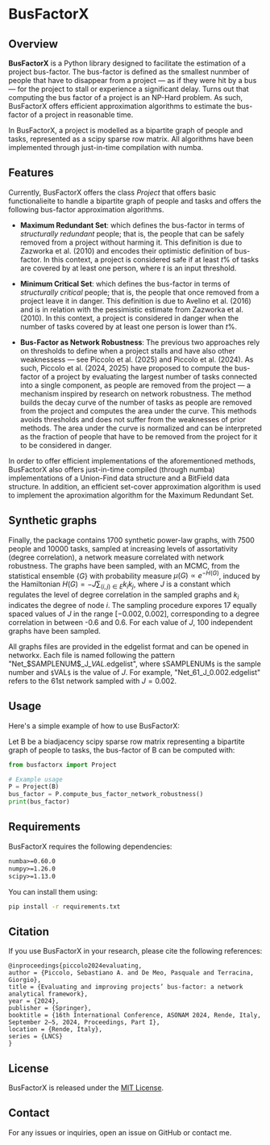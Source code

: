 # BusFactorX

## Overview

**BusFactorX** is a Python library designed to facilitate the estimation of a project bus-factor.
The bus-factor is defined as the smallest nunmber of people that have to disappear from a project — as if they were hit by a bus — for the project to stall or experience a significant delay.
Turns out that computing the bus factor of a project is an NP-Hard problem. As such, BusFactorX offers efficient approximation algorithms to estimate the bus-factor of a project in reasonable time.

In BusFactorX, a project is modelled as a bipartite graph of people and tasks, represented as a scipy sparse row matrix.
All algorithms have been implemented through just-in-time compilation with numba.

## Features

Currently, BusFactorX offers the class *Project* that offers basic functionalieite to handle a bipartite graph of people and tasks and offers the following bus-factor approximation algorithms.

- **Maximum Redundant Set**: which defines the bus-factor in terms of *structurally redundant* people; that is, the people that can be safely removed from a project without harming it. This definition is due to Zazworka et al. (2010) and encodes their optimistic definition of bus-factor. In this context, a project is considered safe if at least $t\%$ of tasks are covered by at least one person, where $t$ is an input threshold.

- **Minimum Critical Set**: which defines the bus-factor in terms of *structurally critical* people; that is, the people that once removed from a project leave it in danger. This definition is due to Avelino et al. (2016) and is in relation with the pessimistic estimate from Zazworka et al. (2010). In this context, a project is considered in danger when the number of tasks covered by at least one person is lower than $t\%$.

- **Bus-Factor as Network Robustness**: The previous two approaches rely on thresholds to define when a project stalls and have also other weaknessess — see Piccolo et al. (2025) and Piccolo et al. (2024). As such, Piccolo et al. (2024, 2025) have proposed to compute the bus-factor of a project by evaluating the largest number of tasks connected into a single component, as people are removed from the project — a mechanism inspired by research on network robustness. The method builds the decay curve of the number of tasks as people are removed from the project and computes the area under the curve. This methods avoids thresholds and does not suffer from the weaknesses of prior methods. The area under the curve is normalized and can be interpreted as the fraction of people that have to be removed from the project for it to be considered in danger.

In order to offer efficient implementations of the aforementioned methods, BusFactorX also offers just-in-time compiled (through numba) implementations of a Union-Find data structure and a BitField data structure. In addition, an efficient set-cover approximation algorithm is used to implement the aproximation algorithm for the Maximum Redundant Set.

## Synthetic graphs

Finally, the package contains 1700 synthetic power-law graphs, with 7500 people and 10000 tasks, sampled at increasing levels of assortativity (degree correlation), a network measure correlated with network robustness. The graphs have been sampled, with an MCMC, from the statistical ensemble $\{G\}$ with probability measure $\mu(G) \propto e^{-H(G)}$, induced by the Hamiltonian $H(G) = −J \sum_{(i,j) \in E} k_i k_j$, where $J$ is a constant which regulates the level of degree correlation in the sampled graphs and $k_i$ indicates the degree of node $i$. The sampling procedure expores 17 equally spaced values of $J$ in the range $[-0.002, 0.002]$, corresponding to a degree correlation in between -0.6 and 0.6. For each value of $J$, 100 independent graphs have been sampled.

All graphs files are provided in the edgelist format and can be opened in networkx. Each file is named following the pattern "Net\_\$SAMPLENUM\$\_J\_$VAL$.edgelist", where `$`SAMPLENUM`$` is the sample number and `$`VAL`$` is the value of $J$. For example, "Net\_61\_J\_0.002.edgelist" refers to the 61st network sampled with $J = 0.002$.

## Usage

Here's a simple example of how to use BusFactorX:

Let B be a biadjacency scipy sparse row matrix representing a bipartite graph of people to tasks, the bus-factor of B can be computed with:

```python
from busfactorx import Project

# Example usage
P = Project(B)
bus_factor = P.compute_bus_factor_network_robustness()
print(bus_factor)
```

## Requirements

BusFactorX requires the following dependencies:

```txt
numba>=0.60.0
numpy>=1.26.0
scipy>=1.13.0
```

You can install them using:

```bash
pip install -r requirements.txt
```

## Citation

If you use BusFactorX in your research, please cite the following references:

```
@inproceedings{piccolo2024evaluating,
author = {Piccolo, Sebastiano A. and De Meo, Pasquale and Terracina, Giorgio},
title = {Evaluating and improving projects’ bus-factor: a network analytical framework},
year = {2024},
publisher = {Springer},
booktitle = {16th International Conference, ASONAM 2024, Rende, Italy, September 2–5, 2024, Proceedings, Part I},
location = {Rende, Italy},
series = {LNCS}
}
```

## License

BusFactorX is released under the [MIT License](https://mit-license.org).

## Contact

For any issues or inquiries, open an issue on GitHub or contact me.
